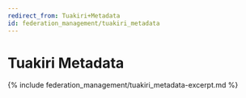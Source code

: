 ```yaml
---
redirect_from: Tuakiri+Metadata
id: federation_management/tuakiri_metadata
---
```

# Tuakiri Metadata

{% include federation_management/tuakiri_metadata-excerpt.md %}
